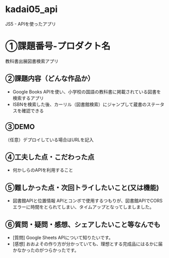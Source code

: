 # kadai05_api
JS5 - APIを使ったアプリ
# ①課題番号-プロダクト名
教科書出展図書検索アプリ

## ②課題内容（どんな作品か）
- Google Books APIを使い、小学校の国語の教科書に掲載されている図書を検索するアプリ
- ISBNを検索した後、カーリル（図書館検索）にジャンプして蔵書のステータスを確認できる

## ③DEMO
（任意）デプロイしている場合はURLを記入

## ④工夫した点・こだわった点
- 何かしらのAPIを利用すること


## ⑤難しかった点・次回トライしたいこと(又は機能)
- 図書館APIと位置情報 APIとコンボで使用するつもりが、図書館APIでCORSエラーに時間をとられてしまい、タイムアップとなってしましました。

## ⑥質問・疑問・感想、シェアしたいこと等なんでも
- [質問] Google Sheets APIについて知りたいです。
- [感想] おおよその作り方が分かっていても、理想とする完成品にはるかに届かなかったのがつらかったです。
